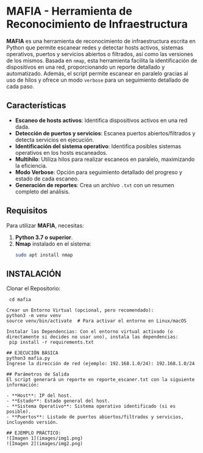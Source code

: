 # MAFIA - Herramienta de Reconocimiento de Infraestructura

**MAFIA** es una herramienta de reconocimiento de infraestructura escrita en Python que permite escanear redes y detectar hosts activos, sistemas operativos, puertos y servicios abiertos o filtrados, así como las versiones de los mismos. Basada en `nmap`, esta herramienta facilita la identificación de dispositivos en una red, proporcionando un reporte detallado y automatizado. Además, el script permite escanear en paralelo gracias al uso de hilos y ofrece un modo `verbose` para un seguimiento detallado de cada paso.

## Características

- **Escaneo de hosts activos**: Identifica dispositivos activos en una red dada.
- **Detección de puertos y servicios**: Escanea puertos abiertos/filtrados y detecta servicios en ejecución.
- **Identificación del sistema operativo**: Identifica posibles sistemas operativos en los hosts escaneados.
- **Multihilo**: Utiliza hilos para realizar escaneos en paralelo, maximizando la eficiencia.
- **Modo Verbose**: Opción para seguimiento detallado del progreso y estado de cada escaneo.
- **Generación de reportes**: Crea un archivo `.txt` con un resumen completo del análisis.

## Requisitos

Para utilizar **MAFIA**, necesitas:

1. **Python 3.7 o superior**.
2. **Nmap** instalado en el sistema:
   ```bash
   sudo apt install nmap

## INSTALACIÓN
Clonar el Repositorio:
```git clone https://github.com/tuusuario/mafia.git
 cd mafia

Crear un Entorno Virtual (opcional, pero recomendado):
python3 -m venv venv
source venv/bin/activate  # Para activar el entorno en Linux/macOS

Instalar las Dependencias: Con el entorno virtual activado (o directamente si decides no usar uno), instala las dependencias:
 pip install -r requirements.txt

## EJECUCIÓN BÁSICA
python3 mafia.py
Ingrese la dirección de red (ejemplo: 192.168.1.0/24): 192.168.1.0/24

## Parámetros de Salida
El script generará un reporte en reporte_escaner.txt con la siguiente información:

- **Host**: IP del host.
- **Estado**: Estado general del host.
- **Sistema Operativo**: Sistema operativo identificado (si es posible).
- **Puertos**: Listado de puertos abiertos/filtrados y servicios, incluyendo versión.

## EJEMPLO PRÁCTICO:
![Imagen 1](images/img1.png)
![Imagen 2](images/img2.png)


